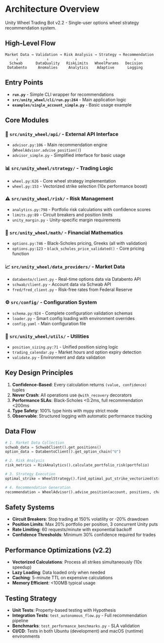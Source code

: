 # Architecture Overview

Unity Wheel Trading Bot v2.2 - Single-user options wheel strategy recommendation system.

## High-Level Flow
```
Market Data → Validation → Risk Analysis → Strategy → Recommendation
     ↓             ↓            ↓             ↓            ↓
  Schwab      DataQuality   RiskLimits   WheelParams   Decision
 Databento     Anomalies     Analytics    Adaptive      Logging
```

## Entry Points
- **`run.py`** - Simple CLI wrapper for recommendations
- **`src/unity_wheel/cli/run.py:264`** - Main application logic
- **`examples/single_account_simple.py`** - Basic usage example

## Core Modules

### 🎯 **`src/unity_wheel/api/`** - External API Interface
- `advisor.py:106` - Main recommendation engine (`WheelAdvisor.advise_position()`)
- `advisor_simple.py` - Simplified interface for basic usage

### 📊 **`src/unity_wheel/strategy/`** - Trading Logic
- `wheel.py:626` - Core wheel strategy implementation
- `wheel.py:153` - Vectorized strike selection (10x performance boost)

### ⚠️ **`src/unity_wheel/risk/`** - Risk Management
- `analytics.py:798` - Portfolio risk calculations with confidence scores
- `limits.py:89` - Circuit breakers and position limits
- `unity_margin.py` - Unity-specific margin requirements

### 🧮 **`src/unity_wheel/math/`** - Financial Mathematics
- `options.py:746` - Black-Scholes pricing, Greeks (all with validation)
- `options.py:123` - `black_scholes_price_validated()` - Core pricing function

### 📈 **`src/unity_wheel/data_providers/`** - Market Data
- `databento/client.py` - Real-time options data via Databento API
- `schwab/client.py` - Account data via Schwab API
- `fred/fred_client.py` - Risk-free rates from Federal Reserve

### ⚙️ **`src/config/`** - Configuration System
- `schema.py:924` - Complete configuration validation schemas
- `loader.py` - Smart config loading with environment overrides
- `config.yaml` - Main configuration file

### 🔧 **`src/unity_wheel/utils/`** - Utilities
- `position_sizing.py:71` - Unified position sizing logic
- `trading_calendar.py` - Market hours and option expiry detection
- `validate.py` - Environment and data validation

## Key Design Principles

1. **Confidence-Based**: Every calculation returns `(value, confidence)` tuples
2. **Never Crash**: All operations use `@with_recovery` decorators
3. **Performance SLAs**: Black-Scholes <0.2ms, full recommendation <200ms
4. **Type Safety**: 100% type hints with mypy strict mode
5. **Observable**: Structured logging with automatic performance tracking

## Data Flow

```python
# 1. Market Data Collection
schwab_data = SchwabClient().get_positions()
option_data = DatabentoClient().get_option_chain("U")

# 2. Risk Analysis
risk_metrics = RiskAnalytics().calculate_portfolio_risk(portfolio)

# 3. Strategy Execution
optimal_strike = WheelStrategy().find_optimal_put_strike_vectorized(strikes)

# 4. Recommendation Generation
recommendation = WheelAdvisor().advise_position(account, positions, chains)
```

## Safety Systems

- **Circuit Breakers**: Stop trading at 150% volatility or -20% drawdown
- **Position Limits**: Max 20% portfolio per position, 3 concurrent Unity puts
- **Rate Limiting**: 60 requests/minute with exponential backoff
- **Confidence Thresholds**: Minimum 30% confidence required for trades

## Performance Optimizations (v2.2)

- **Vectorized Calculations**: Process all strikes simultaneously (10x speedup)
- **Lazy Loading**: Data loaded only when needed
- **Caching**: 5-minute TTL on expensive calculations
- **Memory Efficient**: <100MB typical usage

## Testing Strategy

- **Unit Tests**: Property-based testing with Hypothesis
- **Integration Tests**: `test_autonomous_flow.py` - Full recommendation pipeline
- **Benchmarks**: `test_performance_benchmarks.py` - SLA validation
- **CI/CD**: Tests in both Ubuntu (development) and macOS (runtime) environments
